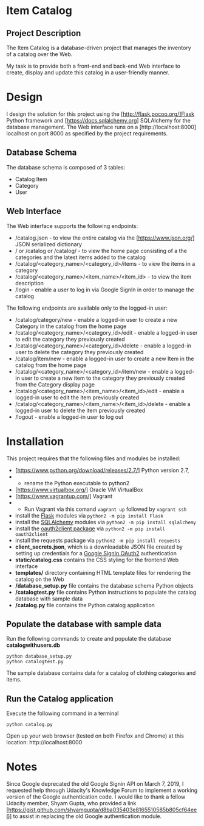 # Item Catalog
## Project Description

The Item Catalog is a database-driven project that manages the inventory of a catalog over the Web.  

My task is to provide both a front-end and back-end Web interface to create, display and update this catalog in a user-friendly manner. 


# Design

I design the solution for this project using the [http://flask.pocoo.org/]Flask Python framework and [https://docs.sqlalchemy.org] SQLAlchemy for the database management. The Web interface runs on a [http://localhost:8000] localhost on port 8000 as specified by the project requirements.

## Database Schema
The database schema is composed of 3 tables:

 - Catalog Item
 - Category
 - User 

## Web Interface
The Web interface supports the following endpoints:

 - /catalog.json - to view the entire catalog via the [https://www.json.org/] JSON serialized dictionary
 - / or /catalog or /catalog/ - to view the home page consisting of a the categories and the latest items added to the catalog
 - /catalog/<category_name>/<category_id>/items - to view the items in a category
 - /catalog/<category_name>/<item_name>/<item_id> - to view the item description
 - /login - enable a user to log in via Google SignIn in order to manage the catalog

The following endpoints are available only to the logged-in user:
 - /catalog/category/new - enable a logged-in user to create a new Category in the catalog from the home page
 - /catalog/<category_name>/<category_id>/edit - enable a logged-in user to edit the category they previously created
 - /catalog/<category_name>/<category_id>/delete - enable a logged-in user to delete the category they previously created
 - /catalog/item/new - enable a logged-in user to create a new Item in the catalog from the home page
 - /catalog/<category_name>/<category_id>/item/new - enable a logged-in user to create a new item to the category they previously created from the Category display page
 - /catalog/<category_name>/<item_name>/<item_id>/edit - enable a logged-in user to edit the item previously created
 - /catalog/<category_name>/<item_name>/<item_id>/delete - enable a logged-in user to delete the item previously created
 - /logout - enable a logged-in user to log out

# Installation

This project requires that the following files and modules be installed:

 - [https://www.python.org/download/releases/2.7/] Python version 2.7, 
 - + rename the Python executable to python2
 - [https://www.virtualbox.org/] Oracle VM VirtualBox
 - [https://www.vagrantup.com/] Vagrant
 - + Run Vagrant via this comand `vagrant up` followed by `vagrant ssh`
 - install the [Flask](http://flask.pocoo.org/) modules via `python2 -m pip install Flask`
 - install the [SQLAlchemy](https://docs.sqlalchemy.org) modules via `python2 -m pip install sqlalchemy`
 - install the [oauth2client package](https://pypi.org/project/oauth2client/) via `python2 -m pip install oauth2client`
 - install the requests package via `python2 -m pip install requests`
 - **client_secrets.json**, which is a downloadable JSON file created by setting up credentials for a  [Google SignIn OAuth2](%5Bhttps://console.developers.google.com/apis/credentials/oauthclient%5D) authentication
 - **static/catalog.css** contains the CSS styling for the frontend Web interface 
 - **templates/** directory containing HTML template files for rendering the catalog on the Web
 - **/database_setup.py** file contains the database schema Python objects
 - **/catalogtest.py** file contains Python instructions to populate the catalog database with sample data
 - **/catalog.py** file contains the Python catalog application

## Populate the database with sample data
Run the following commands to create and populate the database **catalogwithusers.db**

    python database_setup.py
    python catalogtest.py

The sample database contains data for a catalog of clothing categories and items.

## Run the Catalog application
Execute the following command in a terminal

    python catalog.py

Open up your web browser (tested on both Firefox and Chrome) at this location: http://localhost:8000

# Notes
Since Google deprecated the old Google Signin API on March 7, 2019, I requested help through Udacity's Knowledge Forum to implement a working version of the Google authentication code.  I would like to thank a fellow Udacity member, Shyam Gupta, who provided a link [https://gist.github.com/shyamgupta/d8ba035403e8165510585b805cf64ee6] to assist in replacing the old Google authentication module.  
